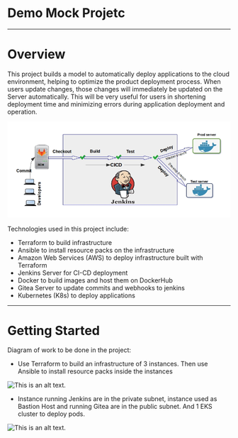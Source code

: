 # Demo Mock Projetc
----
# Overview
This project builds a model to automatically deploy applications to the cloud environment, helping to optimize the product deployment process. When users update changes, those changes will immediately be updated on the Server automatically. This will be very useful for users in shortening deployment time and minimizing errors during application deployment and operation.

![This is an alt text.](/Images/overview-project.jpg "This is a sample image.")

Technologies used in this project include:
* Terraform to build infrastructure
* Ansible to install resource packs on the infrastructure
* Amazon Web Services (AWS) to deploy infrastructure built with Terraform
* Jenkins Server for CI-CD deployment
* Docker to build images and host them on DockerHub
* Gitea Server to update commits and webhooks to jenkins
* Kubernetes (K8s) to deploy applications
-----
# Getting Started
Diagram of work to be done in the project:
* Use Terraform to build an infrastructure of 3 instances. Then use Ansible to install resource packs inside the instances

![This is an alt text.](/Images/Ansible_Terraform.jpg "This is a sample image.")

* Instance running Jenkins are in the private subnet, instance used as Bastion Host and running Gitea are in the public subnet. And 1 EKS cluster to deploy pods.

![This is an alt text.](/Images/Instances.jpg "This is a sample image.")






